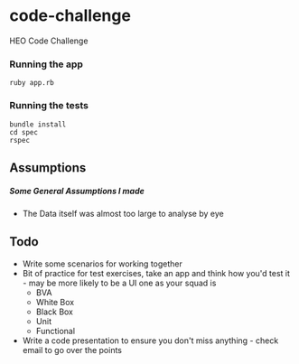 # code-challenge
HEO Code Challenge



### Running the app
```
ruby app.rb
```
### Running the tests
```
bundle install
cd spec
rspec
```

## Assumptions
##### Some General Assumptions I made
- The Data itself was almost too large to analyse by eye


## Todo
- Write some scenarios for working together
- Bit of practice for test exercises, take an app and think how you'd test it - may be more likely to be a UI one as your squad is
  - BVA
  - White Box
  - Black Box
  - Unit
  - Functional
- Write a code presentation to ensure you don't miss anything - check email to go over the points
